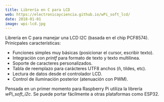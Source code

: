 ```yaml
---
title: Librería en C para LCD
web: https://electronicayciencia.github.io/wPi_soft_lcd/
date: 2018-01-01
image: wpi-lcd.jpg
---
```


Librería en C para manejar una LCD I2C (basada en el chip PCF8574).
Prinicpales características:

- Funciones simples muy básicas (posicionar el cursor, escribir texto).
- Integración con *printf* para formato de texto y texto multilinea.
- Soporte de caracteres personalizados.
- Tabla de reemplazo para carácteres UTF8 anchos (ñ, tildes, etc).
- Lectura de datos desde el controlador LCD.
- Control de iluminación posterior (atenuación con PWM).

Pensada en un primer momento para Raspberry Pi utiliza la librería *wPi_soft_i2c*.
Se puede portar fácilmente a otras plataformas como ESP32.


